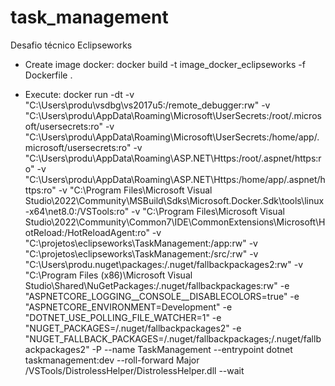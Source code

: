 # task_management
Desafio técnico Eclipseworks

* Create image docker:
  docker build -t image_docker_eclipseworks -f Dockerfile .

* Execute:
  docker run -dt -v "C:\Users\produ\vsdbg\vs2017u5:/remote_debugger:rw" -v "C:\Users\produ\AppData\Roaming\Microsoft\UserSecrets:/root/.microsoft/usersecrets:ro" -v "C:\Users\produ\AppData\Roaming\Microsoft\UserSecrets:/home/app/.microsoft/usersecrets:ro" -v "C:\Users\produ\AppData\Roaming\ASP.NET\Https:/root/.aspnet/https:ro" -v "C:\Users\produ\AppData\Roaming\ASP.NET\Https:/home/app/.aspnet/https:ro" -v "C:\Program Files\Microsoft Visual Studio\2022\Community\MSBuild\Sdks\Microsoft.Docker.Sdk\tools\linux-x64\net8.0:/VSTools:ro" -v "C:\Program Files\Microsoft Visual Studio\2022\Community\Common7\IDE\CommonExtensions\Microsoft\HotReload:/HotReloadAgent:ro" -v "C:\projetos\eclipseworks\TaskManagement:/app:rw" -v "C:\projetos\eclipseworks\TaskManagement:/src/:rw" -v "C:\Users\produ\.nuget\packages:/.nuget/fallbackpackages2:rw" -v "C:\Program Files (x86)\Microsoft Visual Studio\Shared\NuGetPackages:/.nuget/fallbackpackages:rw" -e "ASPNETCORE_LOGGING__CONSOLE__DISABLECOLORS=true" -e "ASPNETCORE_ENVIRONMENT=Development" -e "DOTNET_USE_POLLING_FILE_WATCHER=1" -e "NUGET_PACKAGES=/.nuget/fallbackpackages2" -e "NUGET_FALLBACK_PACKAGES=/.nuget/fallbackpackages;/.nuget/fallbackpackages2" -P --name TaskManagement --entrypoint dotnet taskmanagement:dev --roll-forward Major /VSTools/DistrolessHelper/DistrolessHelper.dll --wait 


  

